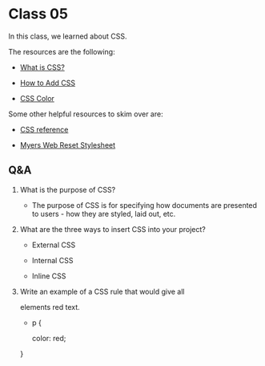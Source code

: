 # Class 05

In this class, we learned about CSS.

The resources are the following:

- [What is CSS?](https://developer.mozilla.org/en-US/docs/Learn/CSS/First_steps/What_is_CSS)

- [How to Add CSS](https://www.w3schools.com/css/css_howto.asp)

- [CSS Color](https://www.w3schools.com/cssref/pr_text_color.php)

Some other helpful resources to skim over are:

- [CSS reference](https://developer.mozilla.org/en-US/docs/Web/CSS/Reference)

- [Myers Web Reset Stylesheet](https://meyerweb.com/eric/tools/css/reset/)

## Q&A

1. What is the purpose of CSS?

    - The purpose of CSS is for specifying how documents are presented to users - how they are styled, laid out, etc.

2. What are the three ways to insert CSS into your project?

    - External CSS

    - Internal CSS

    - Inline CSS

3. Write an example of a CSS rule that would give all <p> elements red text.

    - p {

         color: red;

    }